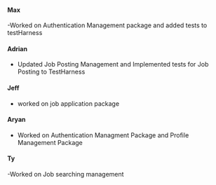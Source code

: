 #### Max
-Worked on Authentication Management package and added tests to testHarness
#### Adrian
- Updated Job Posting Management and Implemented tests for Job Posting to TestHarness
#### Jeff
- worked on job application package
#### Aryan
- Worked on Authentication Managment Package and Profile Management Package
#### Ty
-Worked on Job searching management
